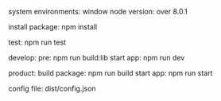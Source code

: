 

system environments: window
node version: over 8.0.1

install package: npm install

test: npm run test

develop:
pre: npm run build:lib
start app: npm run dev

product:
build package: npm run build
start app: npm run start

config file: dist/config.json
              
	
